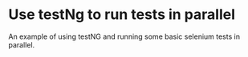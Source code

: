 # Use testNg to run tests in parallel

An example of using testNG and running some basic selenium tests in parallel.


